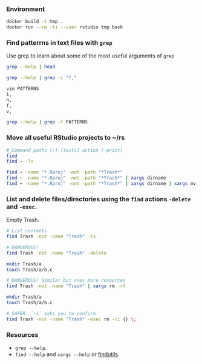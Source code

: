 ### Environment

```bash
docker build -t tmp .
docker run --rm -ti --user rstudio tmp bash
```

### Find patterrns in text files with `grep`

Use grep to learn about some of the most useful arguments of `grep`

```bash
grep --help | head

grep --help | grep -i "f,"

vim PATTERNS
i,
n,
f,
v,

grep --help | grep -f PATTERNS
```

### Move all useful RStudio projects to ~/rs

```bash
# Command paths (/) [tests] action (-print)
find
find ~ -ls

find ~ -name "*.Rproj" -not -path "*Trash*"
find ~ -name "*.Rproj" -not -path "*Trash*" | xargs dirname
find ~ -name "*.Rproj" -not -path "*Trash*" | xargs dirname | xargs mv -t rs
```

### List and delete files/directories using the `find` actions `-delete` and `-exec`.

Empty Trash.

```bash
# List contents
find Trash -not -name "Trash" -ls

# DANGEROUS!
find Trash -not -name "Trash" -delete

mkdir Trash/a
touch Trash/a/b.c

# DANGEROUS! Similar but uses more resources
find Trash -not -name "Trash" | xargs rm -rf

mkdir Trash/a
touch Trash/a/b.c

# SAFER. `-i` asks you to confirm
find Trash -not -name "Trash" -exec rm -ri {} \;
```

### Resources

* `grep --help`.
* `find --help` and `xargs --help` or
[findutils](https://www.gnu.org/software/findutils/).

